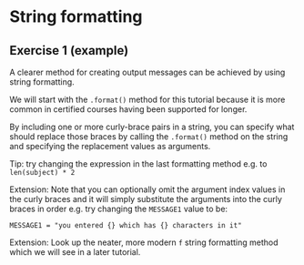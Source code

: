 # String formatting
## Exercise 1 (example)

A clearer method for creating output messages can be achieved by using string formatting.

We will start with the `.format()` method for this tutorial because it is more common in certified courses having been supported for longer.

By including one or more curly-brace pairs in a string, you can specify what should replace those braces by calling the `.format()` method on the string and specifying the replacement values as arguments.

Tip: try changing the expression in the last formatting method e.g. to `len(subject) * 2`

Extension: Note that you can optionally omit the argument index values in the curly braces and it will simply substitute the arguments into the curly braces in order e.g. try changing the `MESSAGE1` value to be:

```
MESSAGE1 = "you entered {} which has {} characters in it"
```

Extension: Look up the neater, more modern `f` string formatting method which we will see in a later tutorial.